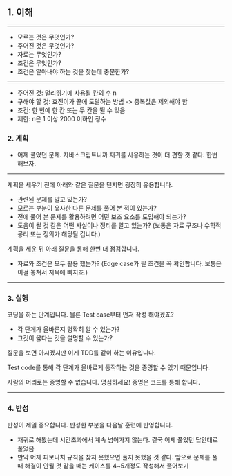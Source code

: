 ## 1. 이해

---
- 모르는 것은 무엇인가?
- 주어진 것은 무엇인가?
- 자료는 무엇인가?
- 조건은 무엇인가?
- 조건은 알아내야 하는 것을 찾는데 충분한가?
---
- 주어진 것: 멀리뛰기에 사용될 칸의 수 n
- 구해야 할 것: 효진이가 끝에 도달하는 방법 -> 중복값은 제외해야 함
- 조건: 한 번에 한 칸 또는 두 칸을 뛸 수 있음
- 제한: n은 1 이상 2000 이하인 정수

### 2. 계획
- 어제 풀었던 문제. 자바스크립트니까 재귀를 사용하는 것이 더 편할 것 같다. 한번 해보자.

---
계획을 세우기 전에 아래와 같은 질문을 던지면 굉장히 유용합니다.

- 관련된 문제를 알고 있는가?
- 모르는 부분이 유사한 다른 문제를 풀어 본 적이 있는가?
- 전에 풀어 본 문제를 활용하려면 어떤 보조 요소를 도입해야 되는가?
- 도움이 될 것 같은 어떤 사실이나 정리를 알고 있는가? (보통은 자료 구조나 수학적 공리 또는 정의가 해당될 겁니다.)

계획을 세운 뒤 아래 질문을 통해 한번 더 점검합니다.

- 자료와 조건은 모두 활용 했는가? (Edge case가 될 조건을 꼭 확인합니다. 보통은 이걸 놓쳐서 지옥에 빠지죠.)
---

### 3. 실행

코딩을 하는 단계입니다. 물론 Test case부터 먼저 작성 해야겠죠?

- 각 단계가 올바른지 명확히 알 수 있는가?
- 그것이 옳다는 것을 설명할 수 있는가?

질문을 보면 아시겠지만 이게 TDD를 같이 하는 이유입니다.

Test code를 통해 각 단계가 올바르게 동작하는 것을 증명할 수 있기 때문입니다.

사람의 머리로는 증명할 수 없습니다. 명심하세요! 증명은 코드를 통해 합니다.

---

### 4. 반성

반성이 제일 중요합니다. 반성한 부분을 다음날 훈련에 반영합니다.
- 재귀로 해봤는데 시간초과에서 계속 넘어가지 않는다. 결국 어제 풀었던 답안대로 풀었음
- 만약 어제 피보나치 규칙을 찾지 못했으면 풀지 못했을 것 같다. 앞으로 문제를 풀 때 해결이 안될 것 같을 때는 케이스를 4~5개정도 작성해서 풀어보기
